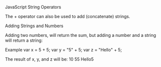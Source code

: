 JavaScript String Operators

The + operator can also be used to add (concatenate) strings.

Adding Strings and Numbers

Adding two numbers, will return the sum, but adding a number and a string will return a string:

Example
var x = 5 + 5;
var y = "5" + 5;
var z = "Hello" + 5;

The result of x, y, and z will be:
10
55
Hello5
